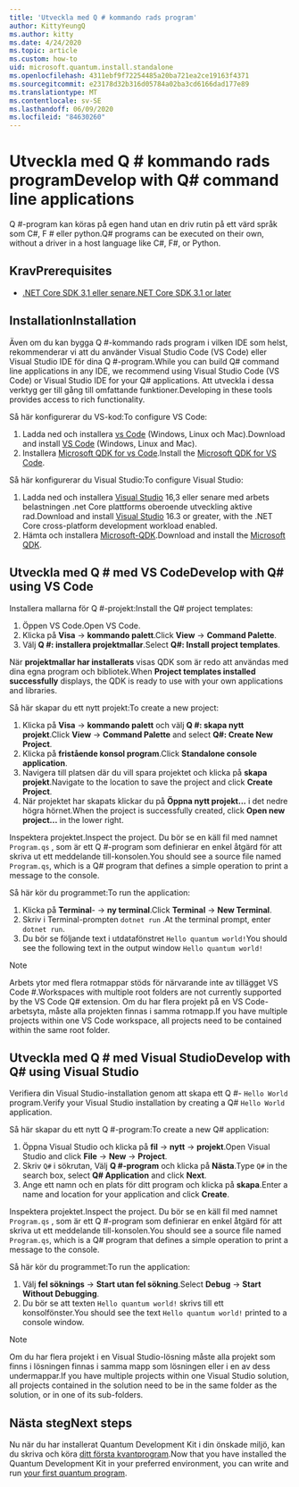 ```yaml
---
title: 'Utveckla med Q # kommando rads program'
author: KittyYeungQ
ms.author: kitty
ms.date: 4/24/2020
ms.topic: article
ms.custom: how-to
uid: microsoft.quantum.install.standalone
ms.openlocfilehash: 4311ebf9f72254485a20ba721ea2ce19163f4371
ms.sourcegitcommit: e23178d32b316d05784a02ba3cd6166dad177e89
ms.translationtype: MT
ms.contentlocale: sv-SE
ms.lasthandoff: 06/09/2020
ms.locfileid: "84630260"
---
```

# <a name="develop-with-q-command-line-applications"></a><span data-ttu-id="c0be4-102">Utveckla med Q # kommando rads program</span><span class="sxs-lookup"><span data-stu-id="c0be4-102">Develop with Q# command line applications</span></span>

<span data-ttu-id="c0be4-103">Q #-program kan köras på egen hand utan en driv rutin på ett värd språk som C#, F # eller python.</span><span class="sxs-lookup"><span data-stu-id="c0be4-103">Q# programs can be executed on their own, without a driver in a host language like C#, F#, or Python.</span></span>

## <a name="prerequisites"></a><span data-ttu-id="c0be4-104">Krav</span><span class="sxs-lookup"><span data-stu-id="c0be4-104">Prerequisites</span></span>

- [<span data-ttu-id="c0be4-105">.NET Core SDK 3,1 eller senare</span><span class="sxs-lookup"><span data-stu-id="c0be4-105">.NET Core SDK 3.1 or later</span></span>](https://www.microsoft.com/net/download)

## <a name="installation"></a><span data-ttu-id="c0be4-106">Installation</span><span class="sxs-lookup"><span data-stu-id="c0be4-106">Installation</span></span>

<span data-ttu-id="c0be4-107">Även om du kan bygga Q #-kommando rads program i vilken IDE som helst, rekommenderar vi att du använder Visual Studio Code (VS Code) eller Visual Studio IDE för dina Q #-program.</span><span class="sxs-lookup"><span data-stu-id="c0be4-107">While you can build Q# command line applications in any IDE, we recommend using Visual Studio Code (VS Code) or Visual Studio IDE for your Q# applications.</span></span> <span data-ttu-id="c0be4-108">Att utveckla i dessa verktyg ger till gång till omfattande funktioner.</span><span class="sxs-lookup"><span data-stu-id="c0be4-108">Developing in these tools provides access to rich functionality.</span></span>

<span data-ttu-id="c0be4-109">Så här konfigurerar du VS-kod:</span><span class="sxs-lookup"><span data-stu-id="c0be4-109">To configure VS Code:</span></span>

1. <span data-ttu-id="c0be4-110">Ladda ned och installera [vs Code](https://code.visualstudio.com/download) (Windows, Linux och Mac).</span><span class="sxs-lookup"><span data-stu-id="c0be4-110">Download and install [VS Code](https://code.visualstudio.com/download) (Windows, Linux and Mac).</span></span>
2. <span data-ttu-id="c0be4-111">Installera [Microsoft QDK for vs Code](https://marketplace.visualstudio.com/items?itemName=quantum.quantum-devkit-vscode).</span><span class="sxs-lookup"><span data-stu-id="c0be4-111">Install the [Microsoft QDK for VS Code](https://marketplace.visualstudio.com/items?itemName=quantum.quantum-devkit-vscode).</span></span>

<span data-ttu-id="c0be4-112">Så här konfigurerar du Visual Studio:</span><span class="sxs-lookup"><span data-stu-id="c0be4-112">To configure Visual Studio:</span></span>

1. <span data-ttu-id="c0be4-113">Ladda ned och installera [Visual Studio](https://visualstudio.microsoft.com/downloads/) 16,3 eller senare med arbets belastningen .net Core plattforms oberoende utveckling aktive rad.</span><span class="sxs-lookup"><span data-stu-id="c0be4-113">Download and install [Visual Studio](https://visualstudio.microsoft.com/downloads/) 16.3 or greater, with the .NET Core cross-platform development workload enabled.</span></span>
2. <span data-ttu-id="c0be4-114">Hämta och installera [Microsoft-QDK](https://marketplace.visualstudio.com/items?itemName=quantum.DevKit).</span><span class="sxs-lookup"><span data-stu-id="c0be4-114">Download and install the [Microsoft QDK](https://marketplace.visualstudio.com/items?itemName=quantum.DevKit).</span></span>


## <a name="develop-with-q-using-vs-code"></a><span data-ttu-id="c0be4-115">Utveckla med Q # med VS Code</span><span class="sxs-lookup"><span data-stu-id="c0be4-115">Develop with Q# using VS Code</span></span>

<span data-ttu-id="c0be4-116">Installera mallarna för Q #-projekt:</span><span class="sxs-lookup"><span data-stu-id="c0be4-116">Install the Q# project templates:</span></span>

1. <span data-ttu-id="c0be4-117">Öppen VS Code.</span><span class="sxs-lookup"><span data-stu-id="c0be4-117">Open VS Code.</span></span>
2. <span data-ttu-id="c0be4-118">Klicka på **Visa**  ->  **kommando palett**.</span><span class="sxs-lookup"><span data-stu-id="c0be4-118">Click **View** -> **Command Palette**.</span></span>
3. <span data-ttu-id="c0be4-119">Välj **Q #: installera projektmallar**.</span><span class="sxs-lookup"><span data-stu-id="c0be4-119">Select **Q#: Install project templates**.</span></span>

<span data-ttu-id="c0be4-120">När **projektmallar har installerats** visas QDK som är redo att användas med dina egna program och bibliotek.</span><span class="sxs-lookup"><span data-stu-id="c0be4-120">When **Project templates installed successfully** displays, the QDK is ready to use with your own applications and libraries.</span></span>

<span data-ttu-id="c0be4-121">Så här skapar du ett nytt projekt:</span><span class="sxs-lookup"><span data-stu-id="c0be4-121">To create a new project:</span></span>

1. <span data-ttu-id="c0be4-122">Klicka på **Visa**  ->  **kommando palett** och välj **Q #: skapa nytt projekt**.</span><span class="sxs-lookup"><span data-stu-id="c0be4-122">Click **View** -> **Command Palette** and select **Q#: Create New Project**.</span></span>
2. <span data-ttu-id="c0be4-123">Klicka på **fristående konsol program**.</span><span class="sxs-lookup"><span data-stu-id="c0be4-123">Click **Standalone console application**.</span></span>
3. <span data-ttu-id="c0be4-124">Navigera till platsen där du vill spara projektet och klicka på **skapa projekt**.</span><span class="sxs-lookup"><span data-stu-id="c0be4-124">Navigate to the location to save the project and click **Create Project**.</span></span>
4. <span data-ttu-id="c0be4-125">När projektet har skapats klickar du på **Öppna nytt projekt...** i det nedre högra hörnet.</span><span class="sxs-lookup"><span data-stu-id="c0be4-125">When the project is successfully created, click **Open new project...** in the lower right.</span></span>
        
<span data-ttu-id="c0be4-126">Inspektera projektet.</span><span class="sxs-lookup"><span data-stu-id="c0be4-126">Inspect the project.</span></span> <span data-ttu-id="c0be4-127">Du bör se en käll fil med namnet `Program.qs` , som är ett Q #-program som definierar en enkel åtgärd för att skriva ut ett meddelande till-konsolen.</span><span class="sxs-lookup"><span data-stu-id="c0be4-127">You should see a source file named `Program.qs`, which is a Q# program that defines a simple operation to print a message to the console.</span></span>

<span data-ttu-id="c0be4-128">Så här kör du programmet:</span><span class="sxs-lookup"><span data-stu-id="c0be4-128">To run the application:</span></span>
1. <span data-ttu-id="c0be4-129">Klicka på **Terminal**-  ->  **ny terminal**.</span><span class="sxs-lookup"><span data-stu-id="c0be4-129">Click **Terminal** -> **New Terminal**.</span></span>
2. <span data-ttu-id="c0be4-130">Skriv i Terminal-prompten `dotnet run` .</span><span class="sxs-lookup"><span data-stu-id="c0be4-130">At the terminal prompt, enter `dotnet run`.</span></span>
3. <span data-ttu-id="c0be4-131">Du bör se följande text i utdatafönstret `Hello quantum world!`</span><span class="sxs-lookup"><span data-stu-id="c0be4-131">You should see the following text in the output window `Hello quantum world!`</span></span>


> [!NOTE]
> <span data-ttu-id="c0be4-132">Arbets ytor med flera rotmappar stöds för närvarande inte av tillägget VS Code #.</span><span class="sxs-lookup"><span data-stu-id="c0be4-132">Workspaces with multiple root folders are not currently supported by the VS Code Q# extension.</span></span> <span data-ttu-id="c0be4-133">Om du har flera projekt på en VS Code-arbetsyta, måste alla projekten finnas i samma rotmapp.</span><span class="sxs-lookup"><span data-stu-id="c0be4-133">If you have multiple projects within one VS Code workspace, all projects need to be contained within the same root folder.</span></span>

## <a name="develop-with-q-using-visual-studio"></a><span data-ttu-id="c0be4-134">Utveckla med Q # med Visual Studio</span><span class="sxs-lookup"><span data-stu-id="c0be4-134">Develop with Q# using Visual Studio</span></span>

<span data-ttu-id="c0be4-135">Verifiera din Visual Studio-installation genom att skapa ett Q #- `Hello World` program.</span><span class="sxs-lookup"><span data-stu-id="c0be4-135">Verify your Visual Studio installation by creating a Q# `Hello World` application.</span></span>

<span data-ttu-id="c0be4-136">Så här skapar du ett nytt Q #-program:</span><span class="sxs-lookup"><span data-stu-id="c0be4-136">To create a new Q# application:</span></span>
1. <span data-ttu-id="c0be4-137">Öppna Visual Studio och klicka på **fil**  ->  **nytt**  ->  **projekt**.</span><span class="sxs-lookup"><span data-stu-id="c0be4-137">Open Visual Studio and click **File** -> **New** -> **Project**.</span></span>
2. <span data-ttu-id="c0be4-138">Skriv `Q#` i sökrutan, Välj **Q #-program** och klicka på **Nästa**.</span><span class="sxs-lookup"><span data-stu-id="c0be4-138">Type `Q#` in the search box, select **Q# Application** and click **Next**.</span></span>
3. <span data-ttu-id="c0be4-139">Ange ett namn och en plats för ditt program och klicka på **skapa**.</span><span class="sxs-lookup"><span data-stu-id="c0be4-139">Enter a name and location for your application and click **Create**.</span></span>


<span data-ttu-id="c0be4-140">Inspektera projektet.</span><span class="sxs-lookup"><span data-stu-id="c0be4-140">Inspect the project.</span></span> <span data-ttu-id="c0be4-141">Du bör se en käll fil med namnet `Program.qs` , som är ett Q #-program som definierar en enkel åtgärd för att skriva ut ett meddelande till-konsolen.</span><span class="sxs-lookup"><span data-stu-id="c0be4-141">You should see a source file named `Program.qs`, which is a Q# program that defines a simple operation to print a message to the console.</span></span>

<span data-ttu-id="c0be4-142">Så här kör du programmet:</span><span class="sxs-lookup"><span data-stu-id="c0be4-142">To run the application:</span></span>
1. <span data-ttu-id="c0be4-143">Välj **fel söknings**  ->  **Start utan fel sökning**.</span><span class="sxs-lookup"><span data-stu-id="c0be4-143">Select **Debug** -> **Start Without Debugging**.</span></span>
2. <span data-ttu-id="c0be4-144">Du bör se att texten `Hello quantum world!` skrivs till ett konsolfönster.</span><span class="sxs-lookup"><span data-stu-id="c0be4-144">You should see the text `Hello quantum world!` printed to a console window.</span></span>

> [!NOTE]
> <span data-ttu-id="c0be4-145">Om du har flera projekt i en Visual Studio-lösning måste alla projekt som finns i lösningen finnas i samma mapp som lösningen eller i en av dess undermappar.</span><span class="sxs-lookup"><span data-stu-id="c0be4-145">If you have multiple projects within one Visual Studio solution, all projects contained in the solution need to be in the same folder as the solution, or in one of its sub-folders.</span></span>  


## <a name="next-steps"></a><span data-ttu-id="c0be4-146">Nästa steg</span><span class="sxs-lookup"><span data-stu-id="c0be4-146">Next steps</span></span>

<span data-ttu-id="c0be4-147">Nu när du har installerat Quantum Development Kit i din önskade miljö, kan du skriva och köra [ditt första kvantprogram](xref:microsoft.quantum.quickstarts.qrng).</span><span class="sxs-lookup"><span data-stu-id="c0be4-147">Now that you have installed the Quantum Development Kit in your preferred environment, you can write and run [your first quantum program](xref:microsoft.quantum.quickstarts.qrng).</span></span>
